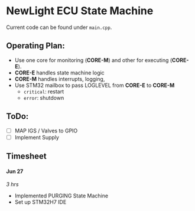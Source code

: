 # NewLight ECU State Machine
Current code can be found under `main.cpp`.

## Operating Plan:
- Use one core for monitoring (**CORE-M**) and other for executing (**CORE-E**).
- **CORE-E** handles state machine logic
- **CORE-M** handles interrupts, logging, 
- Use STM32 mailbox to pass LOGLEVEL from **CORE-E** to **CORE-M**
    - `critical`: restart
    - `error`:    shutdown

## ToDo:
- [ ] MAP IGS / Valves to GPIO
- [ ] Implement Supply 

## Timesheet
#### Jun 27
*3 hrs*
- Implemented PURGING State Machine
- Set up STM32H7 IDE
